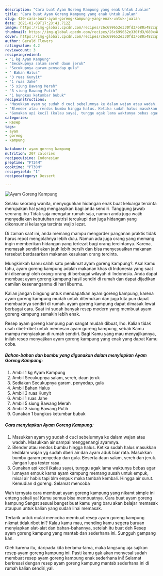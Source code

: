 ```yaml
---
description: "Cara buat Ayam Goreng Kampung yang enak Untuk Jualan"
title: "Cara buat Ayam Goreng Kampung yang enak Untuk Jualan"
slug: 420-cara-buat-ayam-goreng-kampung-yang-enak-untuk-jualan
date: 2021-01-09T17:28:41.712Z
image: https://img-global.cpcdn.com/recipes/26c699652e330fd3/680x482cq70/ayam-goreng-kampung-foto-resep-utama.jpg
thumbnail: https://img-global.cpcdn.com/recipes/26c699652e330fd3/680x482cq70/ayam-goreng-kampung-foto-resep-utama.jpg
cover: https://img-global.cpcdn.com/recipes/26c699652e330fd3/680x482cq70/ayam-goreng-kampung-foto-resep-utama.jpg
author: Gerald Flowers
ratingvalue: 4.2
reviewcount: 3
recipeingredient:
- "1 kg Ayam Kampung"
- "Secukupnya salam sereh daun jeruk"
- "Secukupnya garam penyedap gula"
- " Bahan Halus"
- "3 ruas Kunyit"
- "1 ruas Jahe"
- "5 siung Bawang Merah"
- "3 siung Bawang Putih"
- "1 bungkus ketumbar bubuk"
recipeinstructions:
- "Masukkan ayam yg sudah d cuci sebelumnya ke dalam wajan atau wadah. Masukkan air sampai menggenangi ayamnya."
- "Blender atau rendos bumbu hingga halus. Ketika sudah halus masukkan kedalam wajan yg sudah dberi air dan ayam aduk biar rata. Masukkan bumbu garam penyedap dan gula. Beserta daun salam, sereh dan jeruk. Jangan lupa tester rasa."
- "Gunakan api kecil (kalau saya), tunggu agak lama waktunya bebas agar lumayan empuk karna ayam kampung memang susah untuk empuk, misal air habis tapi blm empuk maka tambah kembali. Hingga air surut. Kemudian d goreng. Selamat mencoba"
categories:
- Resep
tags:
- ayam
- goreng
- kampung

katakunci: ayam goreng kampung 
nutrition: 207 calories
recipecuisine: Indonesian
preptime: "PT34M"
cooktime: "PT30M"
recipeyield: "1"
recipecategory: Dessert

---
```



![Ayam Goreng Kampung](https://img-global.cpcdn.com/recipes/26c699652e330fd3/680x482cq70/ayam-goreng-kampung-foto-resep-utama.jpg)

Selaku seorang wanita, menyuguhkan hidangan enak buat keluarga tercinta merupakan hal yang mengasyikan bagi anda sendiri. Tanggung jawab seorang ibu Tidak saja mengatur rumah saja, namun anda juga wajib menyediakan kebutuhan nutrisi tercukupi dan juga hidangan yang dikonsumsi keluarga tercinta wajib lezat.

Di zaman  saat ini, anda memang mampu mengorder panganan praktis tidak harus repot mengolahnya lebih dulu. Namun ada juga orang yang memang ingin memberikan hidangan yang terlezat bagi orang tercintanya. Karena, memasak sendiri akan jauh lebih bersih dan bisa menyesuaikan makanan tersebut berdasarkan makanan kesukaan orang tercinta. 



Mungkinkah kamu salah satu penikmat ayam goreng kampung?. Asal kamu tahu, ayam goreng kampung adalah makanan khas di Indonesia yang saat ini disenangi oleh orang-orang di berbagai wilayah di Indonesia. Anda dapat membuat ayam goreng kampung hasil sendiri di rumah dan dapat dijadikan camilan kesenanganmu di hari liburmu.

Kalian jangan bingung untuk mendapatkan ayam goreng kampung, karena ayam goreng kampung mudah untuk ditemukan dan juga kita pun dapat membuatnya sendiri di rumah. ayam goreng kampung dapat dimasak lewat berbagai cara. Saat ini sudah banyak resep modern yang membuat ayam goreng kampung semakin lebih enak.

Resep ayam goreng kampung pun sangat mudah dibuat, lho. Kalian tidak usah ribet-ribet untuk memesan ayam goreng kampung, sebab Kamu mampu menyiapkan di rumah sendiri. Bagi Kamu yang mau menyajikannya, inilah resep menyajikan ayam goreng kampung yang enak yang dapat Kamu coba.

<!--inarticleads1-->

##### Bahan-bahan dan bumbu yang digunakan dalam menyiapkan Ayam Goreng Kampung:

1. Ambil 1 kg Ayam Kampung
1. Ambil Secukupnya salam, sereh, daun jeruk
1. Sediakan Secukupnya garam, penyedap, gula
1. Ambil  Bahan Halus
1. Ambil 3 ruas Kunyit
1. Ambil 1 ruas Jahe
1. Ambil 5 siung Bawang Merah
1. Ambil 3 siung Bawang Putih
1. Gunakan 1 bungkus ketumbar bubuk




<!--inarticleads2-->

##### Cara menyiapkan Ayam Goreng Kampung:

1. Masukkan ayam yg sudah d cuci sebelumnya ke dalam wajan atau wadah. Masukkan air sampai menggenangi ayamnya.
1. Blender atau rendos bumbu hingga halus. Ketika sudah halus masukkan kedalam wajan yg sudah dberi air dan ayam aduk biar rata. Masukkan bumbu garam penyedap dan gula. Beserta daun salam, sereh dan jeruk. Jangan lupa tester rasa.
1. Gunakan api kecil (kalau saya), tunggu agak lama waktunya bebas agar lumayan empuk karna ayam kampung memang susah untuk empuk, misal air habis tapi blm empuk maka tambah kembali. Hingga air surut. Kemudian d goreng. Selamat mencoba




Wah ternyata cara membuat ayam goreng kampung yang nikamt simple ini enteng sekali ya! Kamu semua bisa membuatnya. Cara buat ayam goreng kampung Sangat sesuai banget buat kamu yang baru akan belajar memasak ataupun untuk kalian yang sudah lihai memasak.

Tertarik untuk mulai mencoba membuat resep ayam goreng kampung nikmat tidak ribet ini? Kalau kamu mau, mending kamu segera buruan menyiapkan alat-alat dan bahan-bahannya, setelah itu buat deh Resep ayam goreng kampung yang mantab dan sederhana ini. Sungguh gampang kan. 

Oleh karena itu, daripada kita berlama-lama, maka langsung aja sajikan resep ayam goreng kampung ini. Pasti kamu gak akan menyesal sudah membuat resep ayam goreng kampung enak sederhana ini! Selamat berkreasi dengan resep ayam goreng kampung mantab sederhana ini di rumah kalian sendiri,ya!.

